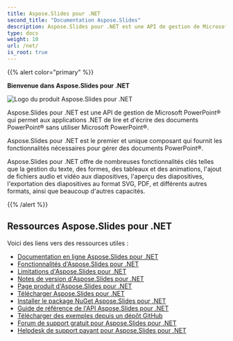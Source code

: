 ```yaml
---
title: Aspose.Slides pour .NET
second_title: "Documentation Aspose.Slides"
description: Aspose.Slides pour .NET est une API de gestion de Microsoft PowerPoint® qui permet aux applications .NET de lire et d'écrire des documents PowerPoint® sans utiliser Microsoft PowerPoint®.
type: docs
weight: 10
url: /net/
is_root: true
---
```


{{% alert color="primary" %}}

**Bienvenue dans Aspose.Slides pour .NET**

![Logo du produit Aspose.Slides pour .NET](home_1.png)

Aspose.Slides pour .NET est une API de gestion de Microsoft PowerPoint® qui permet aux applications .NET de lire et d'écrire des documents PowerPoint® sans utiliser Microsoft PowerPoint®.

Aspose.Slides pour .NET est le premier et unique composant qui fournit les fonctionnalités nécessaires pour gérer des documents PowerPoint®.

Aspose.Slides pour .NET offre de nombreuses fonctionnalités clés telles que la gestion du texte, des formes, des tableaux et des animations, l'ajout de fichiers audio et vidéo aux diapositives, l'aperçu des diapositives, l'exportation des diapositives au format SVG, PDF, et différents autres formats, ainsi que beaucoup d'autres capacités.

{{% /alert %}}

## Ressources Aspose.Slides pour .NET

Voici des liens vers des ressources utiles :

- [Documentation en ligne Aspose.Slides pour .NET](/slides/net/)
- [Fonctionnalités d'Aspose.Slides pour .NET](/slides/net/features-overview/)
- [Limitations d'Aspose.Slides pour .NET](/slides/net/known-issues/)
- [Notes de version d'Aspose.Slides pour .NET](https://releases.aspose.com/slides/net/release-notes/)
- [Page produit d'Aspose.Slides pour .NET](https://products.aspose.com/slides/net/)
- [Télécharger Aspose.Slides pour .NET](https://releases.aspose.com/slides/net/)
- [Installer le package NuGet Aspose.Slides pour .NET](https://www.nuget.org/packages/Aspose.Slides.NET/)
- [Guide de référence de l'API Aspose.Slides pour .NET](https://reference.aspose.com/slides/net)
- [Télécharger des exemples depuis un dépôt GitHub](https://github.com/aspose-slides/Aspose.Slides-for-.NET)
- [Forum de support gratuit pour Aspose.Slides pour .NET](https://forum.aspose.com/c/slides/11)
- [Helpdesk de support payant pour Aspose.Slides pour .NET](https://helpdesk.aspose.com/)
